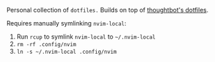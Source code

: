 Personal collection of `dotfiles.` Builds on top of [thoughtbot's dotfiles](https://github.com/thoughtbot/dotfiles).

Requires manually symlinking `nvim-local`:
1. Run `rcup` to symlink `nvim-local` to `~/.nvim-local`
2. `rm -rf .config/nvim`
3. `ln -s ~/.nvim-local .config/nvim`
